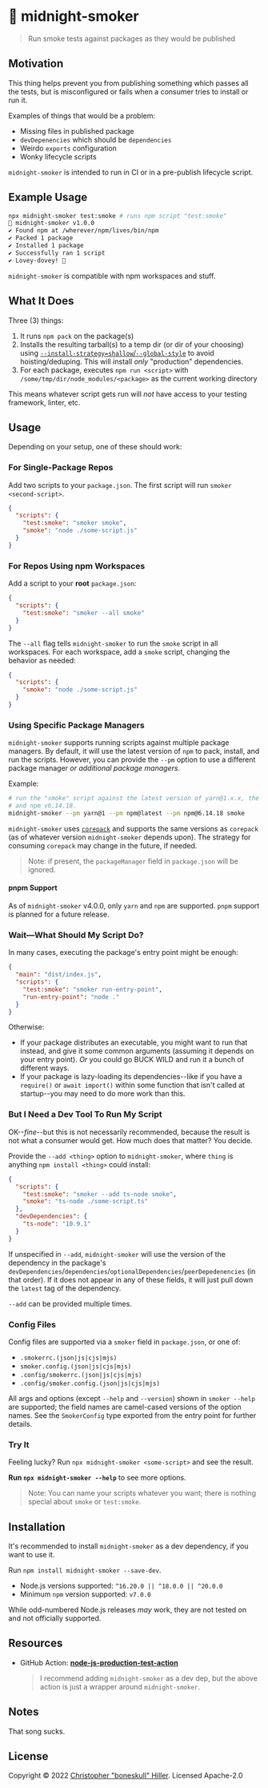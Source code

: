 # 💨 midnight-smoker

> Run smoke tests against packages as they would be published

## Motivation

This thing helps prevent you from publishing something which passes all the tests, but is misconfigured or fails when a consumer tries to install or run it.

Examples of things that would be a problem:

- Missing files in published package
- `devDepenencies` which should be `dependencies`
- Weirdo `exports` configuration
- Wonky lifecycle scripts

`midnight-smoker` is intended to run in CI or in a pre-publish lifecycle script.

## Example Usage

<!-- x-release-please-start-version -->

```bash
npx midnight-smoker test:smoke # runs npm script "test:smoke"
💨 midnight-smoker v1.0.0
✔ Found npm at /wherever/npm/lives/bin/npm
✔ Packed 1 package
✔ Installed 1 package
✔ Successfully ran 1 script
✔ Lovey-dovey! 💖
```

<!-- x-release-please-end -->

`midnight-smoker` is compatible with npm workspaces and stuff.

## What It Does

Three (3) things:

1. It runs `npm pack` on the package(s)
2. Installs the resulting tarball(s) to a temp dir (or dir of your choosing) using [`--install-strategy=shallow`/`--global-style`](https://docs.npmjs.com/cli/v9/using-npm/config#install-strategy) to avoid hoisting/deduping. This will install _only_ "production" dependencies.
3. For each package, executes `npm run <script>` with `/some/tmp/dir/node_modules/<package>` as the current working directory

This means whatever script gets run will _not_ have access to your testing framework, linter, etc.

## Usage

Depending on your setup, one of these should work:

### For Single-Package Repos

Add two scripts to your `package.json`. The first script will run `smoker <second-script>`.

```json
{
  "scripts": {
    "test:smoke": "smoker smoke",
    "smoke": "node ./some-script.js"
  }
}
```

### For Repos Using npm Workspaces

Add a script to your **root** `package.json`:

```json
{
  "scripts": {
    "test:smoke": "smoker --all smoke"
  }
}
```

The `--all` flag tells `midnight-smoker` to run the `smoke` script in all workspaces. For each workspace, add a `smoke` script, changing the behavior as needed:

```json
{
  "scripts": {
    "smoke": "node ./some-script.js"
  }
}
```

### Using Specific Package Managers

`midnight-smoker` supports running scripts against multiple package managers. By default, it will use the latest version of `npm` to pack, install, and run the scripts. However, you can provide the `--pm` option to use a different package manager _or additional package managers._

Example:

```bash
# run the "smoke" script against the latest version of yarn@1.x.x, the latest npm,
# and npm v6.14.18.
midnight-smoker --pm yarn@1 --pm npm@latest --pm npm@6.14.18 smoke
```

`midnight-smoker` uses [`corepack`](https://github.com/nodejs/corepack) and supports the same versions as `corepack` (as of whatever version `midnight-smoker` depends upon). The strategy for consuming `corepack` may change in the future, if needed.

> Note: if present, the `packageManager` field in `package.json` will be ignored.

#### pnpm Support

As of `midnight-smoker` v4.0.0, only `yarn` and `npm` are supported. `pnpm` support is planned for a future release.

### Wait—What Should My Script Do?

In many cases, executing the package's entry point might be enough:

```json
{
  "main": "dist/index.js",
  "scripts": {
    "test:smoke": "smoker run-entry-point",
    "run-entry-point": "node ."
  }
}
```

Otherwise:

- If your package distributes an executable, you might want to run that instead, and give it some common arguments (assuming it depends on your entry point). _Or_ you could go BUCK WILD and run it a bunch of different ways.
- If your package is lazy-loading its dependencies--like if you have a `require()` or `await import()` within some function that isn't called at startup--you may need to do more work than this.

### But I Need a Dev Tool To Run My Script

OK--_fine_--but this is not necessarily recommended, because the result is not what a consumer would get. How much does that matter? You decide.

Provide the `--add <thing>` option to `midnight-smoker`, where `thing` is anything `npm install <thing>` could install:

```json
{
  "scripts": {
    "test:smoke": "smoker --add ts-node smoke",
    "smoke": "ts-node ./some-script.ts"
  },
  "devDependencies": {
    "ts-node": "10.9.1"
  }
}
```

If unspecified in `--add`, `midnight-smoker` will use the version of the dependency in the package's `devDependencies`/`dependencies`/`optionalDependencies`/`peerDepedenencies` (in that order). If it does not appear in any of these fields, it will just pull down the `latest` tag of the dependency.

`--add` can be provided multiple times.

### Config Files

Config files are supported via a `smoker` field in `package.json`, or one of:

- `.smokerrc.(json|js|cjs|mjs)`
- `smoker.config.(json|js|cjs|mjs)`
- `.config/smokerrc.(json|js|cjs|mjs)`
- `.config/smoker.config.(json|js|cjs|mjs)`

All args and options (except `--help` and `--version`) shown in `smoker --help` are supported; the field names are camel-cased versions of the option names. See the `SmokerConfig` type exported from the entry point for further details.

### Try It

Feeling lucky? Run `npx midnight-smoker <some-script>` and see the result.

**Run `npx midnight-smoker --help`** to see more options.

> Note: You can name your scripts whatever you want; there is nothing special about `smoke` or `test:smoke`.

## Installation

It's recommended to install `midnight-smoker` as a dev dependency, if you want to use it.

Run `npm install midnight-smoker --save-dev`.

- Node.js versions supported: `^16.20.0 || ^18.0.0 || ^20.0.0`
- Minimum `npm` version supported: `v7.0.0`

While odd-numbered Node.js releases _may_ work, they are not tested on and not officially supported.

## Resources

- GitHub Action: [**node-js-production-test-action**](https://github.com/marketplace/actions/node-js-production-test-action)

  > I recommend adding `midnight-smoker` as a dev dep, but the above action is just a wrapper around `midnight-smoker`.

## Notes

That song sucks.

## License

Copyright © 2022 [Christopher "boneskull" Hiller](https://github.com/boneskull). Licensed Apache-2.0
